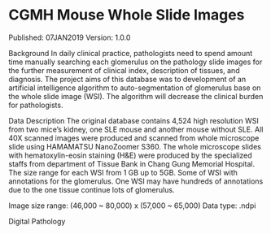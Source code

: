 # CGMH Mouse Whole Slide Images
Published: 07JAN2019 Version: 1.0.0

Background
In daily clinical practice, pathologists need to spend amount time manually searching each glomerulus on the pathology slide images for the further measurement of clinical index, description of tissues, and diagnosis. The project aims of this database was to development of an artificial intelligence algorithm to auto-segmentation of glomerulus base on the whole slide image (WSI). The algorithm will decrease the clinical burden for pathologists.

Data Description
The original database contains 4,524 high resolution WSI from two mice’s kidney, one SLE mouse and another mouse without SLE. All 40X scanned images were produced and scanned from whole microscope slide using HAMAMATSU NanoZoomer S360. The whole microscope slides with hematoxylin-eosin staining (H&E) were produced by the specialized staffs from department of Tissue Bank in Chang Gung Memorial Hospital. The size range for each WSI from 1 GB up to 5GB. Some of WSI with annotations for the glomerulus. One WSI may have hundreds of annotations due to the one tissue continue lots of glomerulus.

Image size range: (46,000 ~ 80,000) x (57,000 ~ 65,000)
Data type: .ndpi

Digital Pathology

